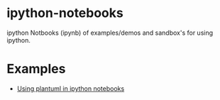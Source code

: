 ipython-notebooks
=================

ipython Notbooks (ipynb) of examples/demos and sandbox's for using ipython.

# Examples

* [Using plantuml in ipython notebooks](http://nbviewer.ipython.org/github/sberke/ipython-notebooks/blob/master/Demo%20of%20plantUML%20in%20ipython%20notebook.ipynb)
